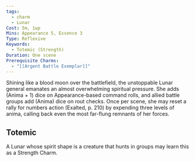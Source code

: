 ```yaml
---
tags:
  - charm
  - Lunar
Cost: 5m, 1wp
Mins: Appearance 5, Essence 3
Type: Reflexive
Keywords:
  - Totemic (Strength)
Duration: One scene
Prerequisite Charms:
  - "[[Argent Battle Exemplar]]"
---
```

Shining like a blood moon over the battlefield, the unstoppable Lunar general emanates an almost overwhelming spiritual pressure. She adds (Anima + 1) dice on Appearance-based command rolls, and allied battle groups add (Anima) dice on rout checks. Once per scene, she may reset a rally for numbers action (Exalted, p. 210) by expending three levels of anima, calling back even the most far-flung remnants of her forces. 
## Totemic 

A Lunar whose spirit shape is a creature that hunts in groups may learn this as a Strength Charm.